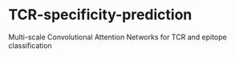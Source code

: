# TCR-specificity-prediction
Multi-scale Convolutional Attention Networks for TCR and epitope classification

